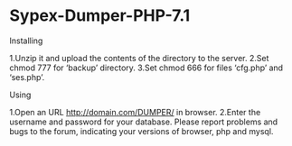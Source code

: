 # Sypex-Dumper-PHP-7.1

Installing

1.Unzip it and upload the contents of the directory to the server.
2.Set chmod 777 for ‘backup’ directory.
3.Set chmod 666 for files ‘cfg.php’ and ‘ses.php’.

Using

1.Open an URL http://domain.com/DUMPER/ in browser.
2.Enter the username and password for your database.
Please report problems and bugs to the forum, indicating your versions of browser, php and mysql.
